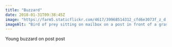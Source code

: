 ```yaml
---
title: "Buzzard"
date: 2018-01-31T09:38:45Z
image: "https://farm5.staticflickr.com/4617/39968514312_cfd6e3073f_z_d.jpg"
imageAlt: "Bird of prey sitting on mailbox on a post in front of a grassy bank and track"
---
```


Young buzzard on post post
